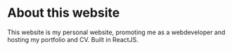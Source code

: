 # About this website

This website is my personal website, promoting me as a webdeveloper and hosting my portfolio and CV. Built in ReactJS.
